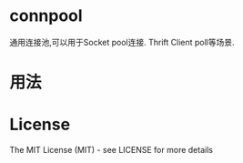

# connpool

   通用连接池,可以用于Socket pool连接. Thrift Client poll等场景.


# 用法



# License

The MIT License (MIT) - see LICENSE for more details